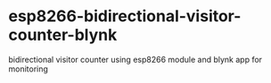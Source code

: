 # esp8266-bidirectional-visitor-counter-blynk
bidirectional visitor counter using esp8266 module and blynk app for monitoring
